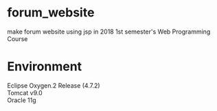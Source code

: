 # forum_website
make forum website using jsp in 2018 1st semester's Web Programming Course

# Environment
Eclipse Oxygen.2 Release (4.7.2) <br>
Tomcat v9.0 <br>
Oracle 11g <br>
